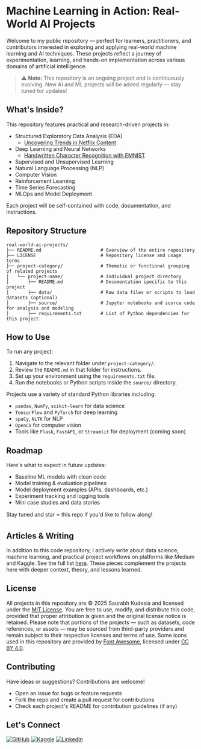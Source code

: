 # Machine Learning in Action: Real-World AI Projects
Welcome to my public repository — perfect for learners, practitioners, and contributors interested in exploring and applying real-world machine learning and AI techniques. These projects reflect a journey of experimentation, learning, and hands-on implementation across various domains of artificial intelligence.

> ⚠️ **Note:** This repository is an ongoing project and is continuously evolving. New AI and ML projects will be added regularly — stay tuned for updates!

## What's Inside?
This repository features practical and research-driven projects in:
- Structured Exploratory Data Analysis (EDA)
   - [Uncovering Trends in Netflix Content](structured-eda/uncovering-trends-in-netflix-content/)
- Deep Learning and Neural Networks
   - [Handwritten Character Recognition with EMNIST](deep-learning-nn/handwritten-character-recognition/)
- Supervised and Unsupervised Learning
- Natural Language Processing (NLP)
- Computer Vision
- Reinforcement Learning
- Time Series Forecasting
- MLOps and Model Deployment

Each project will be self-contained with code, documentation, and instructions.

## Repository Structure

```
real-world-ai-projects/
├── README.md                      # Overview of the entire repository
├── LICENSE                        # Repository license and usage terms
├── project-category/              # Thematic or functional grouping of related projects
│   └── project-name/              # Individual project directory
│       ├── README.md              # Documentation specific to this project
│       ├── data/                  # Raw data files or scripts to load datasets (optional)
│       ├── source/                # Jupyter notebooks and source code for analysis and modeling
│       ├── requirements.txt       # List of Python dependencies for this project

```

## How to Use
To run any project:
1. Navigate to the relevant folder under `project-category/`.
2. Review the `README.md` in that folder for instructions.
3. Set up your environment using the `requirements.txt` file.
4. Run the notebooks or Python scripts inside the `source/` directory.

Projects use a variety of standard Python libraries including:

- `pandas`, `NumPy`, `scikit-learn` for data science
- `TensorFlow` and `PyTorch` for deep learning
- `spaCy`, `NLTK` for NLP
- `OpenCV` for computer vision
- Tools like `Flask`, `FastAPI`, or `Streamlit` for deployment (coming soon)

## Roadmap
Here's what to expect in future updates:
- Baseline ML models with clean code
- Model training & evaluation pipelines
- Model deployment examples (APIs, dashboards, etc.)
- Experiment tracking and logging tools
- Mini case studies and data stories

Stay tuned and star ⭐ this repo if you'd like to follow along!

## Articles & Writing
In addition to this code repository, I actively write about data science, machine learning, and practical project workflows on platforms like Medium and Kaggle. See the full list [here](ARTICLES.md).
These pieces complement the projects here with deeper context, theory, and lessons learned.

## License
All projects in this repository are © 2025 Saurabh Kudesia and licensed under the [MIT License](https://opensource.org/licenses/MIT). You are free to use, modify, and distribute this code, provided that proper attribution is given and the original license notice is retained. Please note that portions of the projects — such as datasets, code references, or assets — may be sourced from third-party providers and remain subject to their respective licenses and terms of use. 
Some icons used in this repository are provided by [Font Awesome](https://fontawesome.com), licensed under [CC BY 4.0](https://creativecommons.org/licenses/by/4.0/).

## Contributing
Have ideas or suggestions? Contributions are welcome!

- Open an issue for bugs or feature requests
- Fork the repo and create a pull request for contributions
- Check each project's README for contribution guidelines (if any)

## Let's Connect
[![GitHub](https://img.shields.io/badge/GitHub-100000?style=flat&logo=github&logoColor=white)](https://github.com/saurabh-kudesia)
[![Kaggle](https://img.shields.io/badge/Kaggle-20BEFF?style=flat&logo=kaggle&logoColor=white)](https://www.kaggle.com/saurabhkudesia)
[![LinkedIn](https://img.shields.io/badge/LinkedIn-0A66C2?style=flat&logo=linkedin&logoColor=white)](https://www.linkedin.com/in/saurabhkudesia/)



